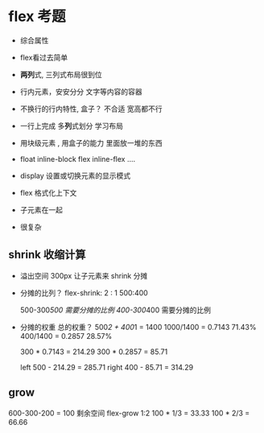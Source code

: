 # flex 考题
- 综合属性
- flex看过去简单
 - **两列**式, 三列式布局很到位
 - 行内元素，安安分分 文字等内容的容器
 - 不换行的行内特性, 盒子？ 不合适 宽高都不行
 - 一行上完成 多**列**式划分 学习布局
 - 用块级元素 , 用盒子的能力 里面放一堆的东西
 - float inline-block flex inline-flex ....
 - display 设置或切换元素的显示模式
 - flex 格式化上下文 
 - 子元素在一起

- 很复杂

## shrink 收缩计算
- 溢出空间 300px 让子元素来 shrink 分摊
- 分摊的比列？
  flex-shrink: 2 : 1  500:400

  500-300*500 需要分摊的比例
  400-300*400 需要分摊的比例
- 分摊的权重 
  总的权重？ 
  500*2 + 400*1 = 1400
  1000/1400 = 0.7143  71.43%
  400/1400 = 0.2857  28.57%

  300 * 0.7143 = 214.29
  300 * 0.2857 = 85.71

  left 500 - 214.29 = 285.71
  right 400 - 85.71 = 314.29

## grow 
  600-300-200 = 100 剩余空间
  flex-grow 1:2
  100 * 1/3 = 33.33
  100 * 2/3 = 66.66